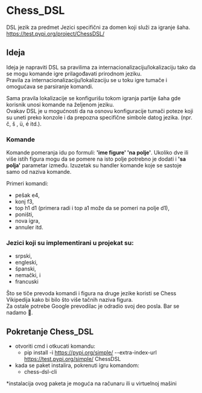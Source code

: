 # Chess_DSL
DSL jezik za predmet Jezici specifični za domen koji služi za igranje šaha. <br>
https://test.pypi.org/project/ChessDSL/

## Ideja
Ideja je napraviti DSL sa pravilima za internacionalizaciju/lokalizaciju tako da se mogu komande igre prilagođavati prirodnom jeziku. <br>
Pravila za internacionalizaciju/lokalizaciju se u toku igre tumače i omogućava se parsiranje komandi.

Sama pravila lokalizacije se konfigurišu tokom igranja partije šaha gde korisnik unosi komande na željenom jeziku. <br>
Ovakav DSL je u mogućnosti da na osnovu konfiguracije tumači poteze koji su uneti preko konzole i da prepozna specifične simbole datog jezika. (npr. č, š , ü, é itd.).

### Komande
Komande pomeranja idu po formuli: <b>'ime figure' 'na polje'</b>. Ukoliko dve ili više istih figura mogu da se pomere na isto polje potrebno je dodati i <b>'sa polja'</b> parametar između. 
Izuzetak su handler komande koje se sastoje samo od naziva komande.

Primeri komandi:
- pešak e4,
- konj f3,
- top h1 d1 (primera radi i top a1 može da se pomeri na polje d1),
- poništi,
- nova igra,
- annuler itd.

### Jezici koji su implementirani u projekat su:
- srpski,
- engleski,
- španski,
- nemački, i
- francuski

Što se tiče prevoda komandi i figura na druge jezike koristi se Chess Vikipedija kako bi bilo što više tačnih naziva figura. <br>
Za ostale potrebe Google prevodilac je odradio svoj deo posla. Bar se nadamo 🙂.


## Pokretanje Chess_DSL
* otvoriti cmd i otkucati komandu:
  - pip install -i https://pypi.org/simple/ --extra-index-url https://test.pypi.org/simple/ ChessDSL
* kada se paket instalira, pokrenuti igru komandom:
  - chess-dsl-cli

*instalacija ovog paketa je moguća na računaru ili u virtuelnoj mašini
